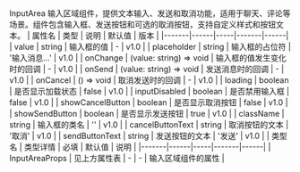 <component-parts file-path="packages/ui/src/components/InputArea">
    <component-name>
        InputArea
    </component-name>
    <component-description>
        输入区域组件，提供文本输入、发送和取消功能，适用于聊天、评论等场景。组件包含输入框、发送按钮和可选的取消按钮，支持自定义样式和按钮文本。
    </component-description>
    <component-api>
        | 属性名 | 类型 | 说明 | 默认值 | 版本 |
        |-------|------|-----|-------|------|
        | value | string | 输入框的值 | - | v1.0 |
        | placeholder | string | 输入框的占位符 | '输入消息...' | v1.0 |
        | onChange | (value: string) => void | 输入框的值发生变化时的回调 | - | v1.0 |
        | onSend | (value: string) => void | 发送消息时的回调 | - | v1.0 |
        | onCancel | () => void | 取消发送时的回调 | - | v1.0 |
        | loading | boolean | 是否显示加载状态 | false | v1.0 |
        | inputDisabled | boolean | 是否禁用输入框 | false | v1.0 |
        | showCancelButton | boolean | 是否显示取消按钮 | false | v1.0 |
        | showSendButton | boolean | 是否显示发送按钮 | true | v1.0 |
        | className | string | 输入框的类名 | '' | v1.0 |
        | cancelButtonText | string | 取消按钮的文本 | '取消' | v1.0 |
        | sendButtonText | string | 发送按钮的文本 | '发送' | v1.0 |
    </component-api>
    <component-type-description>
        | 类型名 | 类型详情 | 必填 | 默认值 | 说明 |
        |-------|------|-----|-------|------|
        | InputAreaProps | 见上方属性表 | - | - | 输入区域组件的属性 |
    </component-type-description>
 </component-parts> 